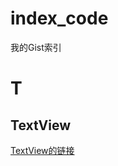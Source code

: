 # index_code
我的Gist索引

# T
## TextView
[TextView的链接](https://gist.github.com/410063005/0d2653bb6825db0f596040cdc517edaa)
